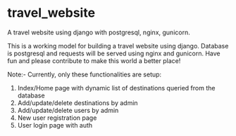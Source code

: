 # travel_website
A travel website using django with postgresql, nginx, gunicorn.


This is a working model for building a travel website using django.
Database is postgresql and requests will be served using nginx and gunicorn.
Have fun and please contribute to make this world a better place!

Note:-
Currently, only these functionalities are setup:

1. Index/Home page with dynamic list of destinations queried from the database
2. Add/update/delete destinations by admin
3. Add/update/delete users by admin
4. New user registration page
5. User login page with auth
